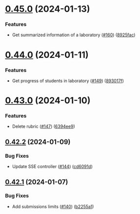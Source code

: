 # [0.45.0](https://github.com/upb-code-labs/main-api/compare/v0.44.0...v0.45.0) (2024-01-13)


### Features

* Get summarized information of a laboratory ([#160](https://github.com/upb-code-labs/main-api/issues/160)) ([8925fac](https://github.com/upb-code-labs/main-api/commit/8925facca3a8fccd9707d57f89272a3cebe0ee7b))



# [0.44.0](https://github.com/upb-code-labs/main-api/compare/v0.43.0...v0.44.0) (2024-01-11)


### Features

* Get progress of students in laboratory ([#149](https://github.com/upb-code-labs/main-api/issues/149)) ([893017f](https://github.com/upb-code-labs/main-api/commit/893017f0461f978a33d49469b0a2ead25ceb1409))



# [0.43.0](https://github.com/upb-code-labs/main-api/compare/v0.42.2...v0.43.0) (2024-01-10)


### Features

* Delete rubric ([#147](https://github.com/upb-code-labs/main-api/issues/147)) ([6394ee9](https://github.com/upb-code-labs/main-api/commit/6394ee9deeb2b7e072a65fc2afcabd7dfa000566))



## [0.42.2](https://github.com/upb-code-labs/main-api/compare/v0.42.1...v0.42.2) (2024-01-09)


### Bug Fixes

* Update SSE controller ([#144](https://github.com/upb-code-labs/main-api/issues/144)) ([cd6091d](https://github.com/upb-code-labs/main-api/commit/cd6091d3b2d78c369f82bd9ad100b74b1b089421))



## [0.42.1](https://github.com/upb-code-labs/main-api/compare/v0.42.0...v0.42.1) (2024-01-07)


### Bug Fixes

* Add submissions limits ([#140](https://github.com/upb-code-labs/main-api/issues/140)) ([b2255a1](https://github.com/upb-code-labs/main-api/commit/b2255a1e68212a788356e57f78504f2e441239f1))



